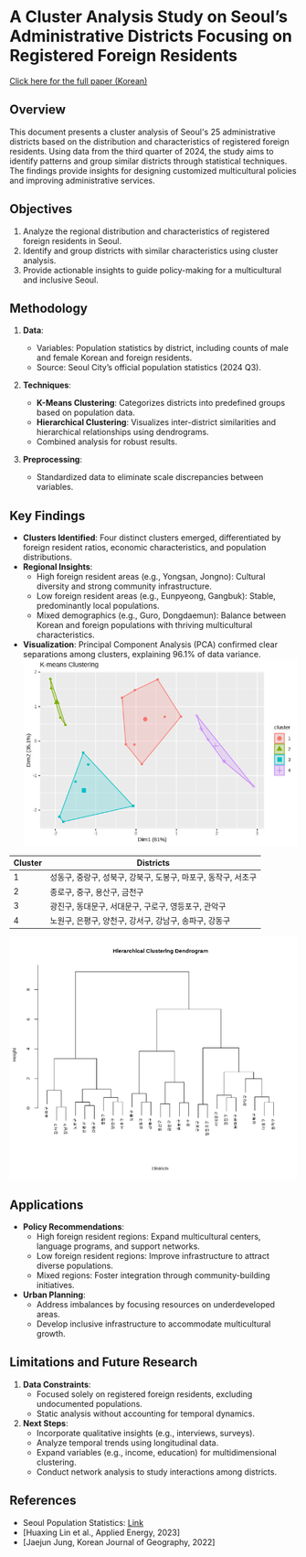 # A Cluster Analysis Study on Seoul’s Administrative Districts Focusing on Registered Foreign Residents

[Click here for the full paper (Korean)](paper.pdf)

## Overview
This document presents a cluster analysis of Seoul's 25 administrative districts based on the distribution and characteristics of registered foreign residents. Using data from the third quarter of 2024, the study aims to identify patterns and group similar districts through statistical techniques. The findings provide insights for designing customized multicultural policies and improving administrative services.

## Objectives
1. Analyze the regional distribution and characteristics of registered foreign residents in Seoul.
2. Identify and group districts with similar characteristics using cluster analysis.
3. Provide actionable insights to guide policy-making for a multicultural and inclusive Seoul.

## Methodology
1. **Data**: 
   - Variables: Population statistics by district, including counts of male and female Korean and foreign residents.
   - Source: Seoul City’s official population statistics (2024 Q3).
2. **Techniques**:
   - **K-Means Clustering**: Categorizes districts into predefined groups based on population data.
   - **Hierarchical Clustering**: Visualizes inter-district similarities and hierarchical relationships using dendrograms.
   - Combined analysis for robust results.

3. **Preprocessing**:
   - Standardized data to eliminate scale discrepancies between variables.

## Key Findings
- **Clusters Identified**: Four distinct clusters emerged, differentiated by foreign resident ratios, economic characteristics, and population distributions.
- **Regional Insights**:
  - High foreign resident areas (e.g., Yongsan, Jongno): Cultural diversity and strong community infrastructure.
  - Low foreign resident areas (e.g., Eunpyeong, Gangbuk): Stable, predominantly local populations.
  - Mixed demographics (e.g., Guro, Dongdaemun): Balance between Korean and foreign populations with thriving multicultural characteristics.
- **Visualization**: Principal Component Analysis (PCA) confirmed clear separations among clusters, explaining 96.1% of data variance.
![alt text](images/Figure_1.png)

| **Cluster** | **Districts**                                                                                     |
|-------------|--------------------------------------------------------------------------------------------------|
| 1           | 성동구, 중랑구, 성북구, 강북구, 도봉구, 마포구, 동작구, 서초구                                      |
| 2           | 종로구, 중구, 용산구, 금천구                                                                      |
| 3           | 광진구, 동대문구, 서대문구, 구로구, 영등포구, 관악구                                               |
| 4           | 노원구, 은평구, 양천구, 강서구, 강남구, 송파구, 강동구                                              |


![alt text](images/Figure_2.png)
## Applications
- **Policy Recommendations**:
  - High foreign resident regions: Expand multicultural centers, language programs, and support networks.
  - Low foreign resident regions: Improve infrastructure to attract diverse populations.
  - Mixed regions: Foster integration through community-building initiatives.
- **Urban Planning**:
  - Address imbalances by focusing resources on underdeveloped areas.
  - Develop inclusive infrastructure to accommodate multicultural growth.

## Limitations and Future Research
1. **Data Constraints**:
   - Focused solely on registered foreign residents, excluding undocumented populations.
   - Static analysis without accounting for temporal dynamics.
2. **Next Steps**:
   - Incorporate qualitative insights (e.g., interviews, surveys).
   - Analyze temporal trends using longitudinal data.
   - Expand variables (e.g., income, education) for multidimensional clustering.
   - Conduct network analysis to study interactions among districts.

## References
- Seoul Population Statistics: [Link](https://data.seoul.go.kr/dataList/419/S/2/datasetView.do)
- [Huaxing Lin et al., Applied Energy, 2023]
- [Jaejun Jung, Korean Journal of Geography, 2022]
